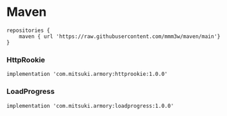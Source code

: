 # Maven
```
repositories {
    maven { url 'https://raw.githubusercontent.com/mmm3w/maven/main'}
}
```

### HttpRookie
```
implementation 'com.mitsuki.armory:httprookie:1.0.0'
```

### LoadProgress
```
implementation 'com.mitsuki.armory:loadprogress:1.0.0'
```
